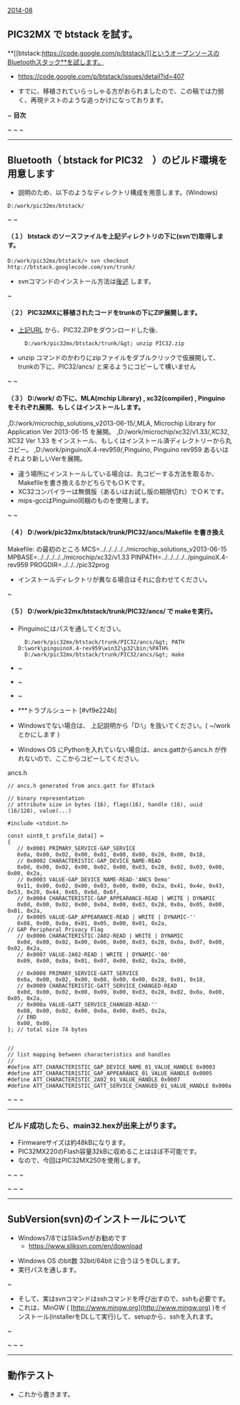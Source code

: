 ﻿[2014-08](2014-08.md) 

## PIC32MX で btstack を試す。

**[[btstack:https://code.google.com/p/btstack/]]というオープンソースのBluetoothスタック**を試します。


- https://code.google.com/p/btstack/issues/detail?id=407

<!-- dummy comment line for breaking list -->

- すでに、移植されていらっしゃる方がおられましたので、この稿では力弱く、再現テストのような追っかけになっております。

<!-- dummy comment line for breaking list -->

~
**目次**

~
~
~

- - - -
## Bluetooth（  btstack for PIC32　）のビルド環境を用意します

- 説明のため、以下のようなディレクトリ構成を用意します。(Windows)

<!-- dummy comment line for breaking list -->

	D:/work/pic32mx/btstack/

~
~
#### （１） btstack のソースファイルを上記ディレクトリの下に(svnで)取得します。
	D:/work/pic32mx/btstack/> svn checkout http://btstack.googlecode.com/svn/trunk/
- svnコマンドのインストール方法は[後述](Bluetooth#svn.md) します。

<!-- dummy comment line for breaking list -->

~

#### （２） PIC32MXに移植されたコードをtrunkの下にZIP展開します。
- [上記URL](https://code.google.com/p/btstack/issues/detail?id=407) から、PIC32.ZIPをダウンロードした後、

		D:/work/pic32mx/btstack/trunk/&gt; unzip PIC32.zip
- unzip コマンドのかわりにzipファイルをダブルクリックで仮展開して、trunkの下に、PIC32/ancs/ と来るようにコピーして構いません

<!-- dummy comment line for breaking list -->

~
~
#### （３） D:/work/ の下に、MLA(mchip Library) , xc32(compiler) , Pinguino をそれぞれ展開、もしくはインストールします。


,D:/work/microchip_solutions_v2013-06-15/,MLA, Microchip Library for Application Ver 2013-06-15 を展開。
,D:/work/microchip/xc32/v1.33/,XC32, XC32 Ver 1.33 をインストール、もしくはインストール済ディレクトリーから丸コピー。
,D:/work/pinguinoX.4-rev959/,Pinguino, Pinguino rev959 あるいはそれより新しいVerを展開。

- 違う場所にインストールしている場合は、丸コピーする方法を取るか、Makefileを書き換えるかどちらでもＯＫです。
- XC32コンパイラーは無償版（あるいはお試し版の期限切れ）でＯＫです。
- mips-gccはPinguino同梱のものを使用します。

<!-- dummy comment line for breaking list -->
~
~
#### （４） D:/work/pic32mx/btstack/trunk/PIC32/ancs/Makefile を書き換え

Makefile: の最初のところ
	MCS=../../../../../microchip_solutions_v2013-06-15
	MPBASE=../../../../../microchip/xc32/v1.33
	PINPATH=../../../../../pinguinoX.4-rev959
	PROGDIR=../../../pic32prog

- インストールディレクトリが異なる場合はそれに合わせてください。

<!-- dummy comment line for breaking list -->

~
#### （５） D:/work/pic32mx/btstack/trunk/PIC32/ancs/ で makeを実行。
- Pinguinoにはパスを通してください。

		D:/work/pic32mx/btstack/trunk/PIC32/ancs/&gt; PATH D:\work\pinguinoX.4-rev959\win32\p32\bin;%PATH%
		D:/work/pic32mx/btstack/trunk/PIC32/ancs/&gt; make
- ~
- ~
- ~
- ***トラブルシュート [#vf9e224b]
- Windowsでない場合は、 上記説明から「D:\」を抜いてください。( ~/workとかにします )

<!-- dummy comment line for breaking list -->

- Windows OS にPythonを入れていない場合は、ancs.gattからancs.h が作れないので、ここからコピーしてください。

<!-- dummy comment line for breaking list -->

ancs.h
	
	// ancs.h generated from ancs.gatt for BTstack
	
	// binary representation
	// attribute size in bytes (16), flags(16), handle (16), uuid (16/128), value(...)
	
	#include <stdint.h>
	
	const uint8_t profile_data[] =
	{
	   // 0x0001 PRIMARY_SERVICE-GAP_SERVICE
	   0x0a, 0x00, 0x02, 0x00, 0x01, 0x00, 0x00, 0x28, 0x00, 0x18, 
	   // 0x0002 CHARACTERISTIC-GAP_DEVICE_NAME-READ
	   0x0d, 0x00, 0x02, 0x00, 0x02, 0x00, 0x03, 0x28, 0x02, 0x03, 0x00, 0x00, 0x2a, 
	   // 0x0003 VALUE-GAP_DEVICE_NAME-READ-'ANCS Demo'
	   0x11, 0x00, 0x02, 0x00, 0x03, 0x00, 0x00, 0x2a, 0x41, 0x4e, 0x43, 0x53, 0x20, 0x44, 0x65, 0x6d, 0x6f, 
	   // 0x0004 CHARACTERISTIC-GAP_APPEARANCE-READ | WRITE | DYNAMIC
	   0x0d, 0x00, 0x02, 0x00, 0x04, 0x00, 0x03, 0x28, 0x0a, 0x05, 0x00, 0x01, 0x2a, 
	   // 0x0005 VALUE-GAP_APPEARANCE-READ | WRITE | DYNAMIC-''
	   0x08, 0x00, 0x0a, 0x01, 0x05, 0x00, 0x01, 0x2a, 
	// GAP Peripheral Privacy Flag
	   // 0x0006 CHARACTERISTIC-2A02-READ | WRITE | DYNAMIC
	   0x0d, 0x00, 0x02, 0x00, 0x06, 0x00, 0x03, 0x28, 0x0a, 0x07, 0x00, 0x02, 0x2a, 
	   // 0x0007 VALUE-2A02-READ | WRITE | DYNAMIC-'00'
	   0x09, 0x00, 0x0a, 0x01, 0x07, 0x00, 0x02, 0x2a, 0x00, 
	
	   // 0x0008 PRIMARY_SERVICE-GATT_SERVICE
	   0x0a, 0x00, 0x02, 0x00, 0x08, 0x00, 0x00, 0x28, 0x01, 0x18, 
	   // 0x0009 CHARACTERISTIC-GATT_SERVICE_CHANGED-READ
	   0x0d, 0x00, 0x02, 0x00, 0x09, 0x00, 0x03, 0x28, 0x02, 0x0a, 0x00, 0x05, 0x2a, 
	   // 0x000a VALUE-GATT_SERVICE_CHANGED-READ-''
	   0x08, 0x00, 0x02, 0x00, 0x0a, 0x00, 0x05, 0x2a, 
	   // END
	   0x00, 0x00, 
	}; // total size 74 bytes 
	
	
	//
	// list mapping between characteristics and handles
	//
	#define ATT_CHARACTERISTIC_GAP_DEVICE_NAME_01_VALUE_HANDLE 0x0003
	#define ATT_CHARACTERISTIC_GAP_APPEARANCE_01_VALUE_HANDLE 0x0005
	#define ATT_CHARACTERISTIC_2A02_01_VALUE_HANDLE 0x0007
	#define ATT_CHARACTERISTIC_GATT_SERVICE_CHANGED_01_VALUE_HANDLE 0x000a

~
~
~
- - - -
### ビルド成功したら、main32.hexが出来上がります。

- Firmwareサイズは約48kBになります。
- PIC32MX220のFlash容量32kBに収めることはほぼ不可能です。
- なので、今回はPIC32MX250を使用します。

<!-- dummy comment line for breaking list -->

~
~
~


~
~
~


- - - -
## SubVersion(svn)のインストールについて
- Windows7/8ではSlikSvnがお勧めです
    - https://www.sliksvn.com/en/download

<!-- dummy comment line for breaking list -->

- Windows OS のbit数 32bit/64bit に合うほうをDLします。
- 実行パスを通します。

<!-- dummy comment line for breaking list -->

~
- そして、実はsvnコマンドはsshコマンドを呼び出すので、sshも必要です。
- これは、MinGW ( [http://www.mingw.org](http://www.mingw.org)  )をインストール(installerをDLして実行)して、setupから、sshを入れます。

<!-- dummy comment line for breaking list -->

~

~
~
~


- - - -
## 動作テスト
- これから書きます。

